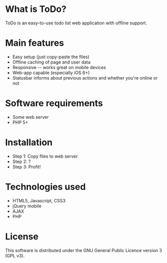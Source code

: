 What is ToDo?
=============

ToDo is an easy-to-use todo list web application with offline support.


Main features
=============

- Easy setup (just copy-paste the files)
- Offline caching of page and user data
- Responsive -- works great on mobile devices
- Web-app capable (especially iOS 6+)
- Statusbar informs about previous actions and whether you're online or not


Software requirements
=====================

- Some web server
- PHP 5+


Installation
============

- Step 1: Copy files to web server.
- Step 2: ?
- Step 3: Profit!


Technologies used
=================

- HTML5, Javascript, CSS3
- jQuery mobile
- AJAX
- PHP


License
=======

This software is distributed under the GNU General Public Licence version 3 (GPL v3).
